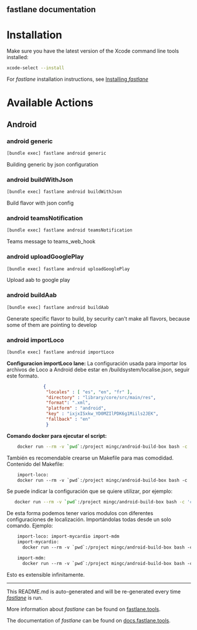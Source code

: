 fastlane documentation
----

# Installation

Make sure you have the latest version of the Xcode command line tools installed:

```sh
xcode-select --install
```

For _fastlane_ installation instructions, see [Installing _fastlane_](https://docs.fastlane.tools/#installing-fastlane)

# Available Actions

## Android

### android generic

```sh
[bundle exec] fastlane android generic
```

Building generic by json configuration

### android buildWithJson

```sh
[bundle exec] fastlane android buildWithJson
```

Build flavor with json config

### android teamsNotification

```sh
[bundle exec] fastlane android teamsNotification
```

Teams message to teams_web_hook

### android uploadGooglePlay

```sh
[bundle exec] fastlane android uploadGooglePlay
```

Upload aab to google play

### android buildAab

```sh
[bundle exec] fastlane android buildAab
```

Generate specific flavor to build, by security can't make all flavors, because some of them are pointing to develop

### android importLoco

```sh
[bundle exec] fastlane android importLoco
```


**Configuracion importLoco lane:**
La configuración usada para importar los archivos de Loco a Android debe estar en /buildsystem/localise.json, seguir este formato.

```json
              {
               "locales" : [ "es", "en", "fr" ],
               "directory" : "library/core/src/main/res",
               "format": ".xml",
               "platform" : "android",
               "key" : "ixjxISxkw_YD0MZIlPDK6g1Miils2JEK",
               "fallback" : "en"
               }
```
**Comando docker para ejecutar el script:**

```sh
    docker run --rm -v `pwd`:/project mingc/android-build-box bash -c 'cd /project; fastlane importLoco'
```

También es recomendable crearse un Makefile para mas comodidad.
Contenido del Makefile:

```makefile
    import-loco:
    docker run --rm -v `pwd`:/project mingc/android-build-box bash -c 'cd /project; fastlane importLoco'
```
Se puede indicar la configuración que se quiere utilizar, por ejemplo:
```sh
   docker run --rm -v `pwd`:/project mingc/android-build-box bash -c 'cd /project; fastlane importLoco conf_file:./buildsystem/localise-mdm.json'
```

De esta forma podemos tener varios modulos con diferentes configuraciones de localización. Importándolas todas desde un solo comando. Ejemplo:

```makefile
    import-loco: import-mycardio import-mdm
    import-mycardio:
      docker run --rm -v `pwd`:/project mingc/android-build-box bash -c 'cd /project; fastlane importLoco conf_file:./buildsystem/localise-mycardio.json'

    import-mdm:
      docker run --rm -v `pwd`:/project mingc/android-build-box bash -c 'cd /project; fastlane importLoco conf_file:./buildsystem/localise-mdm.json'
```
Esto es extensible infinitamente.


----

This README.md is auto-generated and will be re-generated every time [_fastlane_](https://fastlane.tools) is run.

More information about _fastlane_ can be found on [fastlane.tools](https://fastlane.tools).

The documentation of _fastlane_ can be found on [docs.fastlane.tools](https://docs.fastlane.tools).
